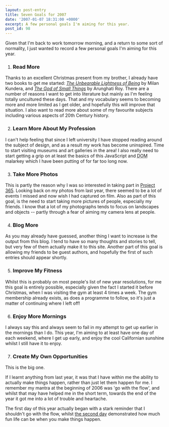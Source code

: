 ```yaml
---
layout: post-entry
title: Seven Goals for 2007
date: '2007-01-07 18:31:00 +0000'
excerpt: A few personal goals I'm aiming for this year.
post_id: 98
---
```

Given that I'm back to work tomorrow morning, and a return to some sort of normality, I just wanted to record a few personal goals I'm aiming for this year.

1. ### Read More

  Thanks to an excellent Christmas present from my brother, I already have two books to get me started: [<cite>The Unbearable Lightness of Being</cite>][1] by Milan Kundera, and [<cite>The God of Small Things</cite>][2] by Arunghati Roy. There are a number of reasons I want to get into literature but mainly as I'm feeling totally uncultured these days. That and my vocabulary seems to becoming more and more limited as I get older, and hopefully this will improve that situation. I also want to read more about some of my favourite subjects including various aspects of 20th Century history.

2. ### Learn More About My Profession

  I can't help feeling that since I left university I have stopped reading around the subject of design, and as a result my work has become uninspired. Time to start visiting museums and art galleries in the area! I also really need to start getting a grip on at least the basics of this JavaScript and <abbr title="Document Object Model">DOM</abbr> malarkey which I have been putting of for far too long now.

3. ### Take More Photos

  This is partly the reason why I was so interested in taking part in [Project 365][3]. Looking back on my photos from last year, there seemed to be a lot of events I missed and now wish I had captured on film. Also as part of this goal, is the need to start taking more pictures of people, especially my friends. I know that a lot of my photographs tends to focus on landscapes and objects -- partly through a fear of aiming my camera lens at people.

4. ### Blog More

  As you may already have guessed, another thing I want to increase is the output from this blog. I tend to have so many thoughts and stories to tell, but very few of them actually make it to this site. Another part of this goal is allowing my friends to be guest authors, and hopefully the first of such entries should appear shortly.

5. ### Improve My Fitness

  Whilst this is probably on most people's list of new year resolutions, for me this goal is entirely possible, especially given the fact I started it before Christmas, when I was visiting the gym at least 4 times a week. The gym membership already exists, as does a programme to follow, so it's just a matter of continuing where I left off!

6. ### Enjoy More Mornings

  I always say this and always seem to fail in my attempt to get up earlier in the mornings than I do. This year, I'm aiming to at least have one day of each weekend, where I get up early, and enjoy the cool Californian sunshine whilst I still have it to enjoy.

7. ### Create My Own Opportunities

  This is the big one.

  If I learnt anything from last year, it was that I have within me the ability to actually make things happen, rather than just let them happen for me. I remember my mantra at the beginning of 2006 was 'go with the flow', and whilst that may have helped me in the short term, towards the end of the year it got me into a lot of trouble and heartache.

  The first day of this year actually began with a stark reminder that I shouldn't go with the flow, whilst [the second day][4] demonstrated how much fun life can be when you make things happen.

[1]: http://www.amazon.co.uk/exec/obidos/ASIN/0571135390/
[2]: http://www.amazon.co.uk/exec/obidos/ASIN/0006550681/
[3]: /2007/01/project_365/
[4]: http://flickr.com/photos/lloydyweb/4460272959/in/set-72157594458562627/